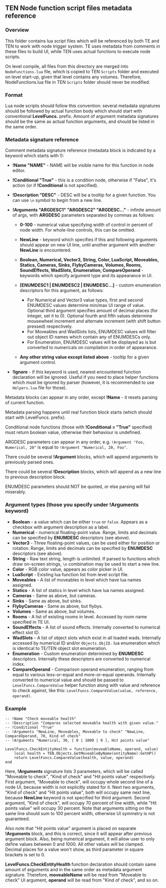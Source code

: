 ﻿## TEN Node function script files metadata reference

### Overview

This folder contains lua script files which will be referenced by both TE and TEN to work with node trigger system.
TE uses metadata from comments in these files to build UI, while TEN uses actual functions to execute node scripts.

On level compile, all files from this directory are merged into `NodeFunctions.lua` file, which is copied to TEN 
`Scripts` folder and executed on level start-up, given that level contains any volumes.
Therefore, NodeFunctions.lua file in TEN `Scripts` folder should never be modified.

### Format

Lua node scripts should follow this convention: several metadata signatures should be followed by actual function
body which should start with conventional **LevelFuncs.** prefix. Amount of argument metadata signatures should
be the same as actual function arguments, and should be listed in the same order.

### Metadata signature reference

Comment metadata signature reference (metadata block is indicated by a keyword which starts with !):

 - **!Name "NAME"** - NAME will be visible name for this function in node editor.

 - **!Conditional "True"** - this is a condition node, otherwise if "False", it's action
   (or if **!Conditional** is not specified).

 - **!Description "DESC"** - DESC will be a tooltip for a given function. You can use `\n` symbol to begin from a 
   new line.

 - **!Arguments "ARGDESC1" "ARGDESC2" "ARGDESC..."** - infinite amount of args, with **ARGDESC** parameters
   separated by commas as follows:

   - **0-100** - numerical value specifying width of control in percent of node width. For whole-line controls,
    this can be omitted.

   - **NewLine** - keyword which specifies if this and following arguments should appear on new UI line, until
    another argument with another **NewLine** is encountered.

   - **Boolean, Numerical, Vector3, String, Color, LuaScript, Moveables, Statics, Cameras, Sinks, FlybyCameras,
    Volumes, Rooms, SoundEffects, WadSlots, Enumeration, CompareOperand** - keywords which specify argument type
    and its appearance in UI.

   - **[ENUMDESC1 | ENUMDESC2 | ENUMDESC...]** - custom enumeration descriptors for this argument, as follows:
  
      - For Numerical and Vector3 value types, first and second ENUMDESC values determine min/max UI range of
        value. Optional third argument specifies amount of decimal places (for integer, set it to 0). Optional
	fourth and fifth values determine mousewheel increment and alternate increment (with shift button 
	pressed) respectively.
      - For Moveables and WadSlots lists, ENUMDESC values will filter out object ID names which contain any of
        ENUMDESCs only.
      - For Enumeration, ENUMDESC values will be displayed as is but converted to numericals on compilation
        in order of appearance.

   - **Any other string value except listed above** - tooltip for a given argument control.
   
 - **!Ignore** - if this keyword is used, nearest encountered function declaration will be ignored. Useful if you
   need to place helper functions which must be ignored by parser (however, it is recommended to use `Helpers.lua`
   file for those).
 

Metadata blocks can appear in any order, except **!Name** - it resets parsing of current function.

Metadata parsing happens until real function block starts (which should start with LevelFuncs. prefix).

Conditional node functions (those with **!Conditional = "True"** specified) must return boolean value, otherwise
their behaviour is undefined.

ARGDESC parameters can appear in any order, e.g. `!Argument "Foo, Numerical, 20"` is equal to
`!Argument "Numerical, 20, Foo"`.

There could be several **!Argument** blocks, which will append arguments to previously parsed ones.

There could be several **!Description** blocks, which will append as a new line to previous description block.

ENUMDESC parameters should NOT be quoted, or else parsing will fail miserably.


### Argument types (those you specify under **!Arguments** keyword)

   - **Boolean** - a value which can be either `true` or `false`. Appears as a checkbox with argument description
     as a label.
   - **Numerical** - numerical floating-point value. Range, limits and decimals can be specified by **ENUMDESC**
     descriptors (see above).
   - **Vector3** - Three floating-point values, can be used either for position or rotation. Range, limits and
     decimals can be specified by **ENUMDESC** descriptors (see above).
   - **String** - Raw text string, length is unlimited. If parsed to functions which draw on-screen strings, `\n` 
     combination may be used to start a new line.
   - **Color** - RGB color value, appears as color picker in UI.
   - **LuaScript** - Existing lua function list from level script file.
   - **Moveables** - A list of moveables in level which have lua names assigned.
   - **Statics** - A list of statics in level which have lua names assigned.
   - **Cameras** - Same as above, but cameras.
   - **Sinks** - Same as above, but sinks.
   - **FlybyCameras** - Same as above, but flybys.
   - **Volumes** - Same as above, but volumes.
   - **Rooms** - A list of existing rooms in level. Accessed by room name specified in TE UI.
   - **SoundEffects** - A list of sound effects. Internally converted to numerical effect slot ID.
   - **WadSlots** - A list of object slots which exist in all loaded wads. Internally accessed by numerical ID and/or 
     `Objects.ObjID.` lua enumeration which is identical to TE/TEN object slot enumeration.
   - **Enumeration** - Custom enumeration determined by **ENUMDESC** descriptors. Internally these descriptors are 
     converted to numerical index.
   - **CompareOperand** - Comparison operand enumeration, ranging from equal to various less-or-equal and more-or-equal
     operands. Internally converted to numerical value and should be passed to `LevelFuncs.CompareValue` helper function
     along with value and reference to check against, like this: `LevelFuncs.CompareValue(value, reference, operand)`.

### Example

```
-- !Name "Check moveable health"
-- !Description "Compares selected moveable health with given value."
-- !Conditional "True"
-- !Arguments "NewLine, Moveables, Moveable to check" "NewLine, CompareOperand, 70, Kind of check"
-- !Arguments "Numerical, 30, [ 0 | 1000 | 0 ], Hit points value" 

LevelFuncs.CheckEntityHealth = function(moveableName, operand, value)
	local health = TEN.Objects.GetMoveableByName(entityName):GetHP()
	return LevelFuncs.CompareValue(health, value, operand)
end
```

Here, **!Arguments** signature lists 3 parameters, which will be called "Moveable to check", "Kind of check"
and "Hit points value" respectively. First argument, "Moveable to check", will occupy whole second line of a
node UI, because width is not explicitly stated for it. Next two arguments, "Kind of check" and "Hit points
value", both will occupy same next line, because **NewLine** keyword is not specified for third argument.
Second argument, "Kind of check", will occupy 70 percent of line width, while "Hit points value" will occupy
30 percent. Note that arguments sitting on the same line should sum to 100 percent width, otherwise
UI symmetry is not guaranteed.

Also note that "Hit points value" argument is placed on separate **!Arguments** block, and this is correct, 
since it will appear after previous argument block. Also, being numerical argument, it will allow user to
only define values between 0 and 1000. All other values will be clamped. Decimal places for a value won't
show, as third parameter in square brackets is set to 0.

**LevelFuncs.CheckEntityHealth** function declaration should contain same amount of arguments and in the same
order as metadata argument signature. Therefore, **moveableName** will be read from "Moveable to check"
UI argument, **operand** will be read from "Kind of check", and so on.
